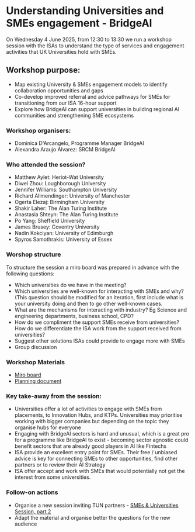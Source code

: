 # Understanding Universities and SMEs engagement - BridgeAI 
On Wednesday 4 June 2025, from 12:30 to 13:30 we run a workshop session with the ISAs to understand the type of services and engagement activities that UK Universities hold with SMEs.

## Workshop purpose:
* Map existing University & SMEs engagement models to identify collaboration opportunities and gaps
* Co-develop improved referral and advice pathways for SMEs for transitioning from our ISA 16-hour support
* Explore how BridgeAI can support universities in building regional AI communities and strengthening SME ecosystems 

### Workshop organisers:
* Dominica D'Arcangelo, Programme Manager BridgeAI
* Alexandra Araujo Alvarez: SRCM BridgeAI
  
### Who attended the session?
* Matthew Aylet: Heriot-Wat University
* Diwei Zhou: Loughborough University
* Jennifer Williams: Southampton University
* Richard Allmendinger: University of Manchester
* Ogerta Elezaj: Birmingham University
* Shakir Laher: The Alan Turing Institute
* Anastasia Shteyn: The Alan Turing Institute
* Po Yang: Sheffield University
* James Brusey: Coventry University
* Nadin Kokciyan: University of Edimburgh
* Spyros Samothrakis: University of Essex

### Worshop structure
To structure the session a miro board was prepared in advance with the following questions:
* Which universities do we have in the meeting?
* Which universities are well-known for interacting with SMEs and why? (This question should be modified for an iteration, first include what is your university doing and then to go other well-known cases. 
* What are the mechanisms for interacting with industry? Eg Science and engineering departments, business school, CPD?
* How do we compliment the support SMEs receive from universities? How do we differentiate  the ISA work from the support received from universities?
* Suggest other solutions ISAs could provide to engage more with SMEs
* Group discussion

### Workshop Materials
* [Miro board](https://miro.com/app/board/uXjVIsLBfR4=/)
* [Planning document](https://thealanturininstitute.sharepoint.com/:w:/s/ISA/EWjd-WD9Gx1Hujiv5yQIvBQBVBf0y6IJPB3o9V-1cMSsbw?e=MjsAGb)

### Key take-away from the session:
* Universities offer a lot of activities to engage with SMEs from placements, to Innovation Hubs, and KTPs. Universities may prioritise working with bigger companies but depending on the topic they organise hubs for everyone
* Engaging with BridgeAI sectors is hard and unusual, which is a great pro for a programme like BridgeAI to exist - becoming sector agnostic could benefit sectors that are already good players in AI like Fintechs 
* ISA provide an excellent entry point for SMEs. Their free / unbiased advice is key for connecting SMEs to other opportunities, find other partners or to review their AI Strategy
* ISA offer accept and work with SMEs that would potentially not get the interest from some universities. 

### Follow-on actions
* Organise a new session inviting TUN partners - [SMEs & Universities Session, part 2](https://github.com/alan-turing-institute/BridgeAI/issues/19)
* Adapt the material and organise better the questions for the new audience

